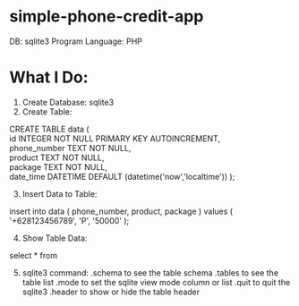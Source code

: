# simple-phone-credit-app
DB: sqlite3
Program Language: PHP

# What I Do:
1. Create Database: sqlite3 <db-name>
2. Create Table:

CREATE TABLE data (                                                                            
id INTEGER NOT NULL PRIMARY KEY AUTOINCREMENT,                                                 
phone_number TEXT NOT NULL,                                                                    
product TEXT NOT NULL,                                                                         
package TEXT NOT NULL,                                                                         
date_time DATETIME DEFAULT (datetime('now','localtime')) 
);

3. Insert Data to Table:

insert into data ( phone_number, product, package ) values ( '+628123456789', 'P', '50000' );

4. Show Table Data:

select * from <table-name>

5. sqlite3 command:
.schema <table-name> to see the table schema
.tables to see the table list 
.mode <column-or-list> to set the sqlite view mode column or list
.quit to quit the sqlite3
.header <on-or-off> to show or hide the table header
